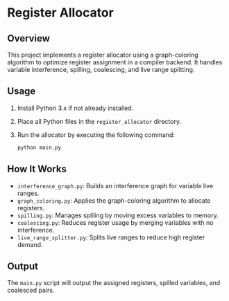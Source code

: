 # Register Allocator

## Overview
This project implements a register allocator using a graph-coloring algorithm to optimize register assignment in a compiler backend. It handles variable interference, spilling, coalescing, and live range splitting.

## Usage
1. Install Python 3.x if not already installed.
2. Place all Python files in the `register_allocator` directory.
3. Run the allocator by executing the following command:

    ```bash
    python main.py
    ```

## How It Works
- `interference_graph.py`: Builds an interference graph for variable live ranges.
- `graph_coloring.py`: Applies the graph-coloring algorithm to allocate registers.
- `spilling.py`: Manages spilling by moving excess variables to memory.
- `coalescing.py`: Reduces register usage by merging variables with no interference.
- `live_range_splitter.py`: Splits live ranges to reduce high register demand.

## Output
The `main.py` script will output the assigned registers, spilled variables, and coalesced pairs.
